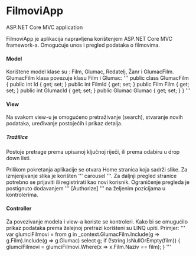 # FilmoviApp
ASP.NET Core MVC application

FilmoviApp je aplikacija napravljena korištenjem ASP.NET Core MVC framework-a.
Omogućuje unos i pregled podataka o filmovima.

#### Model

Korištene model klase su : Film, Glumac, Redatelj, Žanr i GlumacFilm.
GlumacFilm klasa povezuje klasu Film i Glumac:
'''
public class GlumacFilm
    {
        public int Id { get; set; }
        public int FilmId { get; set; }
        public Film Film { get; set; }
        public int GlumacId { get; set; }
        public Glumac Glumac { get; set; }
    }
'''

#### View

Na svakom view-u je omogućeno pretraživanje (search), stvaranje novih podataka, uređivanje postojećih i prikaz detalja.

##### Tražilice
Postoje pretrage prema upisanoj ključnoj riječi, ili prema odabiru u drop down listi.

Prilikom pokretanja aplikacije se otvara Home stranica koja sadrži slike.
Za izmjenjivanje slika je korišten ''' carousel '''.
Za daljnji pregled stranice potrebno se prijaviti ili registrirati kao novi korisnik.
Ograničenje pregleda je postignuto dodavanjem ''' [Authorize] ''' na željenim pozicijama u kontrolerima.

#### Controller

Za povezivanje modela i view-a koriste se kontroleri.
Kako bi se omugućilo prikaz podataka prema želejnoj pretrazi korišteni su LINQ upiti.
Primjer:
'''
  var glumciFilmovi = from g in _context.GlumacFilm.Include(g => g.Film).Include(g => g.Glumac)
                      select g;
  if (!string.IsNullOrEmpty(film))
  {
	  glumciFilmovi = glumciFilmovi.Where(x => x.Film.Naziv == film);
  }
'''
